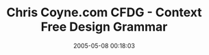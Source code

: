 ---
date: 2005-05-08 00:18:03
link:
  source: delicious
  source_url: https://del.icio.us/roytang
  text: Chris Coyne.com CFDG - Context Free Design Grammar
  url: http://chriscoyne.com/cfdg/page3.php
slug: chris-coyne-com-cfdg-context-free-design-grammar
source: delicious
tags:
- cool
- broken-link
title: Chris Coyne.com CFDG - Context Free Design Grammar
---